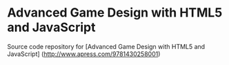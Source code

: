 Advanced Game Design with HTML5 and JavaScript
==============================================
Source code repository for [Advanced Game Design with HTML5 and
JavaScript] (http://www.apress.com/9781430258001)
